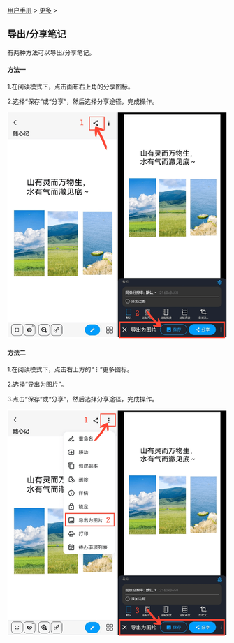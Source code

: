 [用户手册](/dragonnest/drawnote/manual) > [更多](/dragonnest/drawnote/manual/more) >

导出/分享笔记
---
有两种方法可以导出/分享笔记。

#### 方法一
1.在阅读模式下，点击画布右上角的分享图标。

2.选择“保存”或“分享”，然后选择分享途径，完成操作。

![](imgs/export_share_notes1.png)

#### 方法二
1.在阅读模式下，点击右上方的“⋮”更多图标。

2.选择“导出为图片”。

3.点击“保存”或“分享”，然后选择分享途径，完成操作。

![](imgs/export_share_notes2.png)
